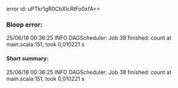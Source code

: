 error id: uPTkr1gR0CbXIcRtFo0xfA==
### Bloop error:

25/06/18 00:36:25 INFO DAGScheduler: Job 38 finished: count at main.scala:151, took 0,010221 s
#### Short summary: 

25/06/18 00:36:25 INFO DAGScheduler: Job 38 finished: count at main.scala:151, took 0,010221 s